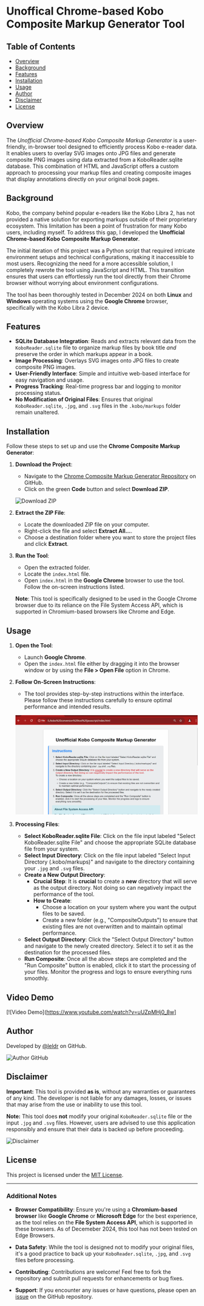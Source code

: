 

# Unoffical Chrome-based Kobo Composite Markup Generator Tool


## Table of Contents

- [Overview](#overview)
- [Background](#background)
- [Features](#features)
- [Installation](#installation)
- [Usage](#usage)
- [Author](#author)
- [Disclaimer](#disclaimer)
- [License](#license) <!-- Optional: Add if you have a license -->

## Overview

The *Unofficial Chrome-based Kobo Composite Markup Generator* is a user-friendly, in-browser tool designed to efficiently process Kobo e-reader data. It enables users to overlay SVG images onto JPG files and generate composite PNG images using data extracted from a KoboReader.sqlite database. This combination of HTML and JavaScript offers a custom approach to processing your markup files and creating composite images that display annotations directly on your original book pages.

## Background

Kobo, the company behind popular e-readers like the Kobo Libra 2, has not provided a native solution for exporting markups outside of their proprietary ecosystem. This limitation has been a point of frustration for many Kobo users, including myself. To address this gap, I developed the **Unofficial Chrome-based Kobo Composite Markup Generator**.

The initial iteration of this project was a Python script that required intricate environment setups and technical configurations, making it inaccessible to most users. Recognizing the need for a more accessible solution, I completely rewrote the tool using JavaScript and HTML. This transition ensures that users can effortlessly run the tool directly from their Chrome browser without worrying about environment configurations.

The tool has been thoroughly tested in December 2024 on both **Linux** and **Windows** operating systems using the **Google Chrome** browser, specifically with the Kobo Libra 2 device.

## Features

- **SQLite Database Integration**: Reads and extracts relevant data from the `KoboReader.sqlite` file to organize markup files by book title _and_ preserve the order in which markups appear in a book.
- **Image Processing**: Overlays SVG images onto JPG files to create composite PNG images.
- **User-Friendly Interface**: Simple and intuitive web-based interface for easy navigation and usage.
- **Progress Tracking**: Real-time progress bar and logging to monitor processing status.
- **No Modification of Original Files**: Ensures that original `KoboReader.sqlite`, `.jpg`, and `.svg` files in the `.kobo/markups` folder remain unaltered.

## Installation

Follow these steps to set up and use the **Chrome Composite Markup Generator**:

1. **Download the Project**:
   
   - Navigate to the [Chrome Composite Markup Generator Repository](https://github.com/leldr/Chrome-Composite-Markup-Generator) on GitHub.
   - Click on the green **Code** button and select **Download ZIP**.
   
   ![Download ZIP](path-to-download-zip-image) <!-- Optional: Add an image showing the download button -->

2. **Extract the ZIP File**:
   
   - Locate the downloaded ZIP file on your computer.
   - Right-click the file and select **Extract All...**.
   - Choose a destination folder where you want to store the project files and click **Extract**.

3. **Run the Tool**:
   
   - Open the extracted folder.
   - Locate the `index.html` file.
   - Open `index.html` in the **Google Chrome** browser to use the tool. Follow the on-screen instructions listed.

   **Note**: This tool is specifically designed to be used in the Google Chrome browser due to its reliance on the File System Access API, which is supported in Chromium-based browsers like Chrome and Edge.

## Usage

1. **Open the Tool**:
   
   - Launch **Google Chrome**.
   - Open the `index.html` file either by dragging it into the browser window or by using the **File > Open File** option in Chrome.

2. **Follow On-Screen Instructions**:
   
   - The tool provides step-by-step instructions within the interface. Please follow these instructions carefully to ensure optimal performance and intended results.

   ![Tool Interface](https://github.com/leldr/Unofficial-Chrome-Based-Kobo-Composite-Markup-Generator/blob/main/Tool%20Interface.gif) <!-- Optional: Add a screenshot of the tool interface -->

3. **Processing Files**:

   
   - **Select KoboReader.sqlite File**: Click on the file input labeled "Select KoboReader.sqlite File" and choose the appropriate SQLite database file from your system.
   - **Select Input Directory**: Click on the file input labeled "Select Input Directory (.kobo/markups)" and navigate to the directory containing your `.jpg` and `.svg` files.
   - **Create a New Output Directory**: 
     - **Crucial Step**: It is **crucial** to create a **new** directory that will serve as the output directory. Not doing so can negatively impact the performance of the tool.
     - **How to Create**:
       - Choose a location on your system where you want the output files to be saved.
       - Create a new folder (e.g., "CompositeOutputs") to ensure that existing files are not overwritten and to maintain optimal performance.
   - **Select Output Directory**: Click the "Select Output Directory" button and navigate to the newly created directory. Select it to set it as the destination for the processed files.
   - **Run Composite**: Once all the above steps are completed and the "Run Composite" button is enabled, click it to start the processing of your files. Monitor the progress and logs to ensure everything runs smoothly.

## Video Demo


[![Video Demo](https://www.youtube.com/watch?v=uUZpMHj0_8w]


## Author

Developed by [@leldr](https://github.com/leldr) on GitHub.

![Author GitHub](https://img.shields.io/badge/GitHub-%40leldr-blue?style=for-the-badge&logo=github)



## Disclaimer

**Important:** This tool is provided **as is**, without any warranties or guarantees of any kind. The developer is not liable for any damages, losses, or issues that may arise from the use or inability to use this tool. 

**Note:** This tool does **not** modify your original `KoboReader.sqlite` file or the input `.jpg` and `.svg` files. However, users are advised to use this application responsibly and ensure that their data is backed up before proceeding.

![Disclaimer](path-to-disclaimer-image) <!-- Optional: Add an image related to disclaimer -->

## License

<!-- Optional: Add license information if applicable -->

This project is licensed under the [MIT License](LICENSE).

---

### Additional Notes

- **Browser Compatibility**: Ensure you're using a **Chromium-based browser** like **Google Chrome** or **Microsoft Edge** for the best experience, as the tool relies on the **File System Access API**, which is supported in these browsers. As of Decemeber 2024, this tool has not been tested on Edge Browsers.

- **Data Safety**: While the tool is designed not to modify your original files, it's a good practice to back up your `KoboReader.sqlite`, `.jpg`, and `.svg` files before processing.

- **Contributing**: Contributions are welcome! Feel free to fork the repository and submit pull requests for enhancements or bug fixes.

- **Support**: If you encounter any issues or have questions, please open an [issue](https://github.com/leldr/Chrome-Composite-Markup-Generator/issues) on the GitHub repository.

